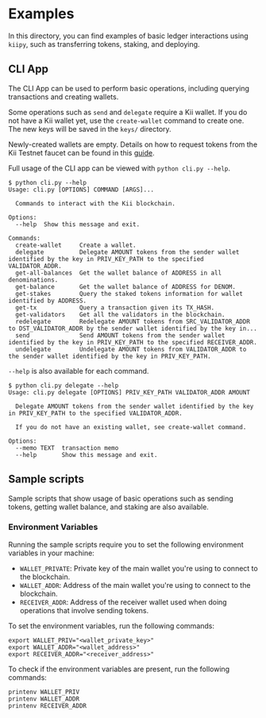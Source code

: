 # Examples

In this directory, you can find examples of basic ledger interactions using `kiipy`, such as transferring tokens, staking, and deploying.

## CLI App

The CLI App can be used to perform basic operations, including querying transactions and creating wallets.

Some operations such as `send` and `delegate` require a Kii wallet. If you do not have a Kii wallet yet, use the `create-wallet` command to create one. The new keys will be saved in the `keys/` directory.

Newly-created wallets are empty. Details on how to request tokens from the Kii Testnet faucet can be found in this [guide](https://docs.kiiglobal.io/docs/validate-the-network/run-a-validator-full-node/testnet-faucet).

Full usage of the CLI app can be viewed with `python cli.py --help`.

```
$ python cli.py --help
Usage: cli.py [OPTIONS] COMMAND [ARGS]...

  Commands to interact with the Kii blockchain.

Options:
  --help  Show this message and exit.

Commands:
  create-wallet     Create a wallet.
  delegate          Delegate AMOUNT tokens from the sender wallet identified by the key in PRIV_KEY_PATH to the specified VALIDATOR_ADDR.
  get-all-balances  Get the wallet balance of ADDRESS in all denominations.
  get-balance       Get the wallet balance of ADDRESS for DENOM.
  get-stakes        Query the staked tokens information for wallet identified by ADDRESS.
  get-tx            Query a transaction given its TX_HASH.
  get-validators    Get all the validators in the blockchain.
  redelegate        Redelegate AMOUNT tokens from SRC_VALIDATOR_ADDR to DST_VALIDATOR_ADDR by the sender wallet identified by the key in...
  send              Send AMOUNT tokens from the sender wallet identified by the key in PRIV_KEY_PATH to the specified RECEIVER_ADDR.
  undelegate        Undelegate AMOUNT tokens from VALIDATOR_ADDR to the sender wallet identified by the key in PRIV_KEY_PATH.
```

`--help` is also available for each command.

```
$ python cli.py delegate --help
Usage: cli.py delegate [OPTIONS] PRIV_KEY_PATH VALIDATOR_ADDR AMOUNT

  Delegate AMOUNT tokens from the sender wallet identified by the key in PRIV_KEY_PATH to the specified VALIDATOR_ADDR.

  If you do not have an existing wallet, see create-wallet command.

Options:
  --memo TEXT  transaction memo
  --help       Show this message and exit.
```

## Sample scripts

Sample scripts that show usage of basic operations such as sending tokens, getting wallet balance, and staking are also available.

### Environment Variables

Running the sample scripts require you to set the following environment variables in your machine:
- `WALLET_PRIVATE`: Private key of the main wallet you're using to connect to the blockchain.
- `WALLET_ADDR`: Address of the main wallet you're using to connect to the blockchain.
- `RECEIVER_ADDR`: Address of the receiver wallet used when doing operations that involve sending tokens.

To set the environment variables, run the following commands:
```
export WALLET_PRIV="<wallet_private_key>"
export WALLET_ADDR="<wallet_address>"
export RECEIVER_ADDR="<receiver_address>"
```

To check if the environment variables are present, run the following commands:
```
printenv WALLET_PRIV
printenv WALLET_ADDR
printenv RECEIVER_ADDR
```
